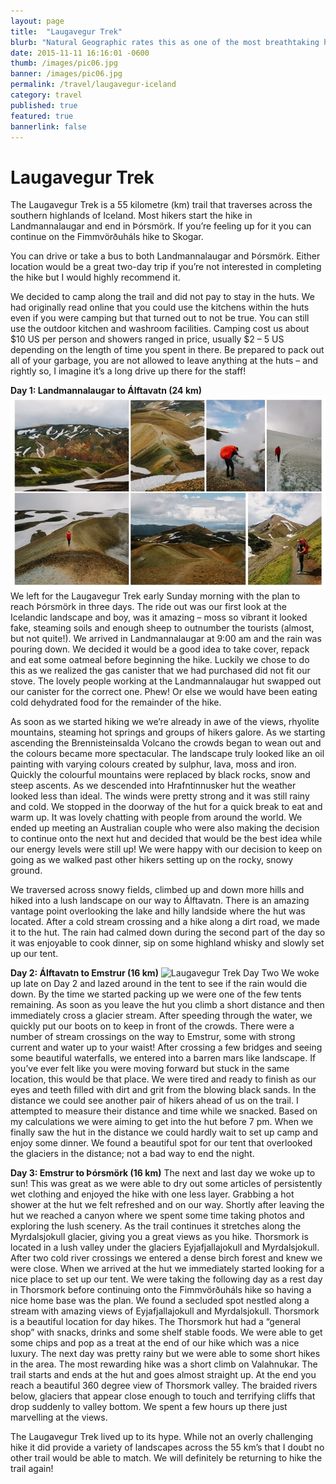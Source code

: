 ```yaml
---
layout: page
title:  "Laugavegur Trek"
blurb: "Natural Geographic rates this as one of the most breathtaking hikes in the world. We agree!"
date: 2015-11-11 16:16:01 -0600
thumb: /images/pic06.jpg
banner: /images/pic06.jpg
permalink: /travel/laugavegur-iceland
category: travel
published: true
featured: true
bannerlink: false
---
```


# Laugavegur Trek

The Laugavegur Trek is a 55 kilometre (km) trail that traverses across the southern highlands of Iceland. Most hikers start the hike in Landmannalaugar and end in Þórsmörk. If you’re feeling up for it you can continue on the Fimmvörðuháls hike  to Skogar.

You can drive or take a bus to both Landmannalaugar and Þórsmörk. Either location would be a great two-day trip if you’re not interested in completing the hike but I would highly recommend it.

We decided to camp along the trail and did not pay to stay in the huts. We had originally read online that you could use the kitchens within the huts even if you were camping but that turned out to not be true. You can still use the outdoor kitchen and washroom facilities. Camping cost us about $10 US per person and showers ranged in price, usually $2 – 5 US depending on the length of time you spent in there. Be prepared to pack out all of your garbage, you are not allowed to leave anything at the huts – and rightly so, I imagine it’s a long drive up there for the staff!

**Day 1: Landmannalaugar to Álftavatn (24 km)**
![Laugavegur Trek Day One](\images\laugavegur_trek\hike1.jpg)
We left for the Laugavegur Trek early Sunday morning with the plan to reach Þórsmörk in three days.  The ride out was our first look at the Icelandic landscape and boy, was it amazing – moss so vibrant it looked fake, steaming soils and enough sheep to outnumber the tourists (almost, but not quite!). We arrived in Landmannalaugar at 9:00 am and the rain was pouring down. We decided it would be a good idea to take cover, repack and eat some oatmeal before beginning the hike. Luckily we chose to do this as we realized the gas canister that we had purchased did not fit our stove. The lovely people working at the Landmannalaugar hut swapped out our canister for the correct one. Phew! Or else we would have been eating cold dehydrated food for the remainder of the hike.

As soon as we started hiking we we’re already in awe of the views, rhyolite mountains, steaming hot springs and groups of hikers galore. As we starting ascending the Brennisteinsalda Volcano the crowds began to wean out and the colours became more spectacular. The landscape truly looked like an oil painting with varying colours created by sulphur, lava, moss and iron. Quickly the colourful mountains were replaced by black rocks, snow and steep ascents. As we descended into Hrafntinnusker hut the weather looked less than ideal. The winds were pretty strong and it was still rainy and cold. We stopped in the doorway of the hut for a quick break to eat and warm up. It was lovely chatting with people from around the world. We ended up meeting an Australian couple who were also making the decision to continue onto the next hut and decided that would be the best idea while our energy levels were still up! We were happy with our decision to keep on going as we walked past other hikers setting up on the rocky, snowy ground.

We traversed across snowy fields, climbed up and down more hills and hiked into a lush landscape on our way to Álftavatn. There is an amazing vantage point overlooking the lake and hilly landside where the hut was located. After a cold stream crossing and a hike along a dirt road, we made it to the hut. The rain had calmed down during the second part of the day so it was enjoyable to cook dinner, sip on some highland whisky and slowly set up our tent.  

**Day 2: Álftavatn to Emstrur (16 km)**
![Laugavegur Trek Day Two](\images\laugavegur_trek\hike2.jpg)
We woke up late on Day 2 and lazed around in the tent to see if the rain would die down. By the time we started packing up we were one of the few tents remaining. As soon as you leave the hut you climb a short distance and then immediately cross a glacier stream. After speeding through the water, we quickly put our boots on to keep in front of the crowds. There were a number of stream crossings on the way to Emstrur, some with strong current and water up to your waist! After crossing a few bridges and seeing some beautiful waterfalls, we entered into a barren mars like landscape. If you’ve ever felt like you were moving forward but stuck in the same location, this would be that place. We were tired and ready to finish as our eyes and teeth filled with dirt and grit from the blowing black sands. In the distance we could see another pair of hikers ahead of us on the trail. I attempted to measure their distance and time while we snacked. Based on my calculations we were aiming to get into the hut before 7 pm. When we finally saw the hut in the distance we could hardly wait to set up camp and enjoy some dinner.  We found a beautiful spot for our tent that overlooked the glaciers in the distance; not a bad way to end the night.

**Day 3: Emstrur to Þórsmörk (16 km)**
The next and last day we woke up to sun! This was great as we were able to dry out some articles of persistently wet clothing and enjoyed the hike with one less layer. Grabbing a hot shower at the hut we felt refreshed and on our way. Shortly after leaving the hut we reached a canyon where we spent some time taking photos and exploring the lush scenery. As the trail continues it stretches along the Myrdalsjokull glacier, giving you a great views as you hike. Thorsmork is located in a lush valley under the glaciers Eyjafjallajokull and Myrdalsjokull. After two cold river crossings we entered a dense birch forest and knew we were close. When we arrived at the hut we immediately started looking for a nice place to set up our tent. We were taking the following day as a rest day in Thorsmork before continuing onto the Fimmvörðuháls hike so having a nice home base was the plan. We found a secluded spot nestled along a stream with amazing views of Eyjafjallajokull and Myrdalsjokull. Thorsmork is a beautiful location for day hikes. The Thorsmork hut had a “general shop” with snacks, drinks and some shelf stable foods. We were able to get some chips and pop as a treat at the end of our hike which was a nice luxury. The next day was pretty rainy but we were able to some short hikes in the area. The most rewarding hike was a short climb on Valahnukar. The trail starts and ends at the hut and goes almost straight up. At the end you reach a beautiful 360 degree view of Thorsmork valley. The braided rivers below, glaciers that appear close enough to touch and terrifying cliffs that drop suddenly to valley bottom. We spent a few hours up there just marvelling at the views.

The Laugavegur Trek lived up to its hype. While not an overly challenging hike it did provide a variety of landscapes across the 55 km’s that I doubt no other trail would be able to match. We will definitely be returning to hike the trail again!  
